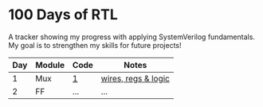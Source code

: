 # 100 Days of RTL
A tracker showing my progress with applying SystemVerilog fundamentals. My goal is to strengthen my skills for future projects!

| Day | Module             | Code          | Notes                  |
|-----|--------------------|---------------|------------------------|
| 1   | Mux                | [1](./day_1/) | [wires, regs & logic](./day_1/notes.txt) |
| 2   | FF                 | ... | ... |